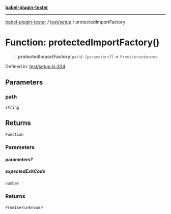 [**babel-plugin-tester**](../../../README.md)

***

[babel-plugin-tester](../../../README.md) / [test/setup](../README.md) / protectedImportFactory

# Function: protectedImportFactory()

> **protectedImportFactory**(`path`): (`parameters`?) => `Promise`\<`unknown`\>

Defined in: [test/setup.ts:334](https://github.com/Xunnamius/babel-plugin-tester/blob/91349cafb3cefac8248e86580feec53bd082321e/test/setup.ts#L334)

## Parameters

### path

`string`

## Returns

`Function`

### Parameters

#### parameters?

##### expectedExitCode

`number`

### Returns

`Promise`\<`unknown`\>
